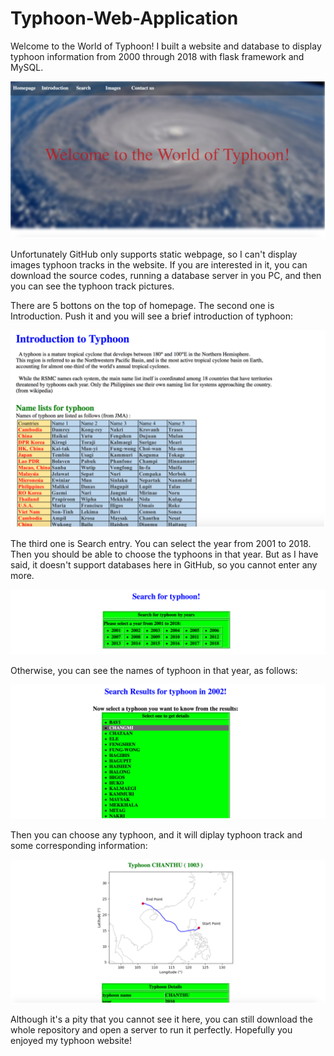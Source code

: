 # Typhoon-Web-Application

Welcome to the World of Typhoon! I built a website and database to display typhoon information from 2000 through 2018 with flask framework and MySQL.

![typhoon](https://github.com/Albert-Aiqi-Zhang/Typhoon-Web-Application/blob/main/images/homepage.png)

Unfortunately GitHub only supports static webpage, so I can't display images typhoon tracks in the website. If you are interested in it, you can download the source codes, running a database server in you PC, and then you can see the typhoon track pictures.

There are 5 bottons on the top of homepage. The second one is Introduction. Push it and you will see a brief introduction of typhoon:

![introduction](https://github.com/Albert-Aiqi-Zhang/Typhoon-Web-Application/blob/main/images/introduction.png)

The third one is Search entry. You can select the year from 2001 to 2018. Then you should be able to choose the typhoons in that year. But as I have said, it doesn't support databases here in GitHub, so you cannot enter any more.

![search](https://github.com/Albert-Aiqi-Zhang/Typhoon-Web-Application/blob/main/images/search.png)

Otherwise, you can see the names of typhoon in that year, as follows:

![search-result](https://github.com/Albert-Aiqi-Zhang/Typhoon-Web-Application/blob/main/images/searchResult.png)

Then you can choose any typhoon, and it will diplay typhoon track and some corresponding information:

![track](https://github.com/Albert-Aiqi-Zhang/Typhoon-Web-Application/blob/main/images/typhoonTrack.png)
 
Although it's a pity that you cannot see it here, you can still download the whole repository and open a server to run it perfectly. Hopefully you enjoyed my typhoon website!


